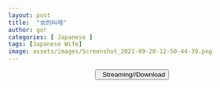 ```yaml
---
layout: post
title:  "女的叫啥"
author: gor
categories: [ Japanese ]
tags: [Japanese Wife]
image: assets/images/Screenshot_2021-09-20-12-50-44-39.png
---
```


<center>
<a href="https://cdn77-vid.xnxx-cdn.com/864BmezzW1HzegFCAVmVVg==,1632132868/videos/mp4/7/b/e/xvideos.com_7be3fce8ab76e38878955558ee5afa08.mp4?ui=MzYuODIuOTYuODMtL3ZpZGVvLXpuYmxiZTIvXw==">
<button class="btn btn-outline-dark py-2 px-5 d-block w-100 show-comments"><i class="fa fa-external-link"></i> &nbsp; Streaming//Download</button>
</a>
</center>
